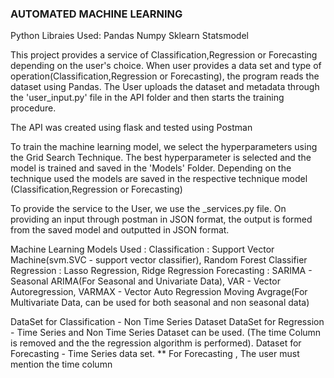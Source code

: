 ### AUTOMATED MACHINE LEARNING
Python Libraies Used:
Pandas
Numpy
Sklearn
Statsmodel

This project provides a service of Classification,Regression or Forecasting depending on the user's choice. 
When user provides a data set and type of operation(Classification,Regression or Forecasting), the program reads the dataset using Pandas. The User uploads the dataset and metadata through the 'user_input.py' file in the API folder and then starts the training procedure.

The API was created using flask and tested using Postman

To train the machine learning model, we select the hyperparameters using the Grid Search Technique. The best hyperparameter is selected and the model is trained and saved in the 'Models' Folder. Depending on the technique used the models are saved in the respective technique model (Classification,Regression or Forecasting)

To provide the service to the User, we use the <technique>_services.py file. On providing an input through postman in JSON format, the output is formed from the saved model and outputted in JSON format.

Machine Learning Models Used :
Classification : Support Vector Machine(svm.SVC - support vector classifier), Random Forest Classifier
Regression : Lasso Regression, Ridge Regression
Forecasting : SARIMA - Seasonal ARIMA(For Seasonal and Univariate Data), VAR - Vector Autoregression, VARMAX - Vector Auto Regression Moving Avgrage(For Multivariate Data, can be used for both seasonal and non seasonal data)

DataSet for Classification - Non Time Series Dataset
DataSet for Regression - Time Series and Non Time Series Dataset can be used. (The time Column is removed and 
the the regression algorithm is performed).
Dataset for Forecasting - Time Series data set. 
** For Forecasting , The user must mention the time column

